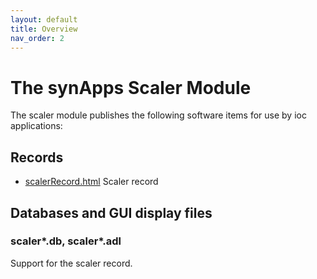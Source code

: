 ```yaml
---
layout: default
title: Overview
nav_order: 2
---
```



# The synApps Scaler Module

The scaler module publishes the following software items for use by ioc
applications:

## Records

* [scalerRecord.html](https://htmlpreview.github.io/?https://github.com/epics-modules/scaler/blob/master/documentation/scalerRecord.html)    Scaler record

## Databases and GUI display files

### scaler*.db, scaler*.adl

Support for the scaler record.
